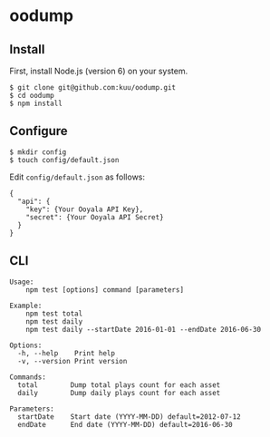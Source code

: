 # oodump

## Install
First, install Node.js (version 6) on your system.
```
$ git clone git@github.com:kuu/oodump.git
$ cd oodump
$ npm install
```

## Configure
```
$ mkdir config
$ touch config/default.json
```
Edit `config/default.json` as follows:
```
{
  "api": {
    "key": {Your Ooyala API Key},
    "secret": {Your Ooyala API Secret}
  }
}
```

## CLI
```
Usage:
    npm test [options] command [parameters]

Example:
    npm test total
    npm test daily
    npm test daily --startDate 2016-01-01 --endDate 2016-06-30

Options:
  -h, --help    Print help
  -v, --version Print version

Commands:
  total        Dump total plays count for each asset
  daily        Dump daily plays count for each asset

Parameters:
  startDate    Start date (YYYY-MM-DD) default=2012-07-12
  endDate      End date (YYYY-MM-DD) default=2016-06-30
```
